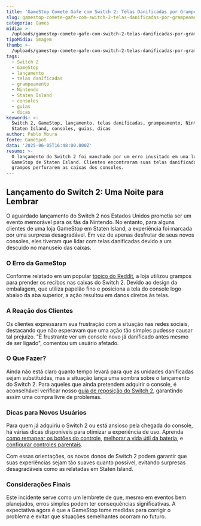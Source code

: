 ```yaml
---
title: 'GameStop Comete Gafe com Switch 2: Telas Danificadas por Grampeamento'
slug: gamestop-comete-gafe-com-switch-2-telas-danificadas-por-grampeamento
categoria: Games
midia: >-
  /uploads/gamestop-comete-gafe-com-switch-2-telas-danificadas-por-grampeamento-thumb.jpg
tipoMidia: imagem
thumb: >-
  /uploads/gamestop-comete-gafe-com-switch-2-telas-danificadas-por-grampeamento-thumb.jpg
tags:
  - Switch 2
  - GameStop
  - lançamento
  - telas danificadas
  - grampeamento
  - Nintendo
  - Staten Island
  - consoles
  - guias
  - dicas
keywords: >-
  Switch 2, GameStop, lançamento, telas danificadas, grampeamento, Nintendo,
  Staten Island, consoles, guias, dicas
author: Pablo Moura
fonte: GameSpot
data: '2025-06-05T16:48:00.000Z'
resumo: >-
  O lançamento do Switch 2 foi manchado por um erro inusitado em uma loja
  GameStop de Staten Island. Clientes encontraram suas telas danificadas após
  grampos perfurarem as caixas dos consoles.
---
```


## Lançamento do Switch 2: Uma Noite para Lembrar 

O aguardado lançamento do Switch 2 nos Estados Unidos prometia ser um evento memorável para os fãs da Nintendo. No entanto, para alguns clientes de uma loja GameStop em Staten Island, a experiência foi marcada por uma surpresa desagradável. Em vez de apenas desfrutar de seus novos consoles, eles tiveram que lidar com telas danificadas devido a um descuido no manuseio das caixas. 

### O Erro da GameStop 

Conforme relatado em um popular [tópico do Reddit](https://www.reddit.com/r/GameStop/comments/1l3rcuu/midnight_release_went_bad_for_me/), a loja utilizou grampos para prender os recibos nas caixas do Switch 2. Devido ao design da embalagem, que utiliza papelão fino e posiciona a tela do console logo abaixo da aba superior, a ação resultou em danos diretos às telas. 

### A Reação dos Clientes 

Os clientes expressaram sua frustração com a situação nas redes sociais, destacando que não esperavam que uma ação tão simples pudesse causar tal prejuízo. "É frustrante ver um console novo já danificado antes mesmo de ser ligado", comentou um usuário afetado. 

### O Que Fazer? 

Ainda não está claro quanto tempo levará para que as unidades danificadas sejam substituídas, mas a situação lança uma sombra sobre o lançamento do Switch 2. Para aqueles que ainda pretendem adquirir o console, é aconselhável verificar nosso [guia de reposição do Switch 2](https://www.gamespot.com/articles/nintendo-switch-2-restock-launch-week-buying-guide-major-retailers-walmart-target-best-buy/1100-6531967/), garantindo assim uma compra livre de problemas. 

### Dicas para Novos Usuários 

Para quem já adquiriu o Switch 2 ou está ansioso pela chegada do console, há várias dicas disponíveis para otimizar a experiência de uso. Aprenda [como remapear os botões do controle](https://www.gamespot.com/articles/how-to-remap-controller-buttons-on-switch-2/1100-6531618/), [melhorar a vida útil da bateria](https://www.gamespot.com/articles/how-to-improve-switch-2-battery-life/1100-6531649/), e [configurar controles parentais](https://www.gamespot.com/articles/how-to-set-up-parental-controls-on-switch-2/1100-6531617/). 

Com essas orientações, os novos donos de Switch 2 podem garantir que suas experiências sejam tão suaves quanto possível, evitando surpresas desagradáveis como as relatadas em Staten Island. 

### Considerações Finais 

Este incidente serve como um lembrete de que, mesmo em eventos bem planejados, erros simples podem ter consequências significativas. A expectativa agora é que a GameStop tome medidas para corrigir o problema e evitar que situações semelhantes ocorram no futuro.
